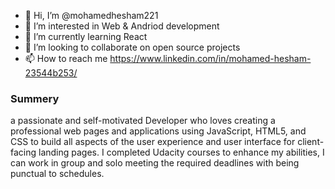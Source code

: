 - 👋 Hi, I’m @mohamedhesham221
- 👀 I’m interested in Web & Andriod development
- 🌱 I’m currently learning React
- 💞️ I’m looking to collaborate on open source projects
- 📫 How to reach me https://www.linkedin.com/in/mohamed-hesham-23544b253/

### Summery
a passionate and self-motivated Developer who loves creating a professional web pages and applications using JavaScript, HTML5, and CSS to build all aspects of the user experience and user interface for client-facing landing pages.
I completed Udacity courses to enhance my abilities, I can work in group and solo meeting the required deadlines with being punctual to schedules.

<!---
mohamedhesham221/mohamedhesham221 is a ✨ special ✨ repository because its `README.md` (this file) appears on your GitHub profile.
You can click the Preview link to take a look at your changes.
--->
